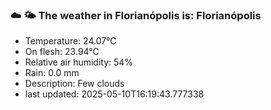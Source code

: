 ### ☁️ 🌤️  The weather in Florianópolis is: Florianópolis

- Temperature: 24.07°C
- On flesh: 23.94°C
- Relative air humidity: 54%
- Rain: 0.0 mm
- Description: Few clouds
- last updated: 2025-05-10T16:19:43.777338
